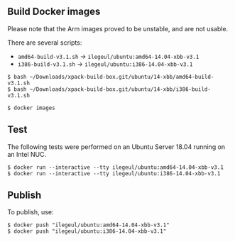
## Build Docker images

Please note that the Arm images proved to be unstable, and are not usable.

There are several scripts:

- `amd64-build-v3.1.sh` -> `ilegeul/ubuntu:amd64-14.04-xbb-v3.1`
- `i386-build-v3.1.sh` -> `ilegeul/ubuntu:i386-14.04-xbb-v3.1`

```console
$ bash ~/Downloads/xpack-build-box.git/ubuntu/14-xbb/amd64-build-v3.1.sh
$ bash ~/Downloads/xpack-build-box.git/ubuntu/14-xbb/i386-build-v3.1.sh

$ docker images
```

## Test

The following tests were performed on an Ubuntu Server
18.04 running on an Intel NUC.

```console
$ docker run --interactive --tty ilegeul/ubuntu:amd64-14.04-xbb-v3.1
$ docker run --interactive --tty ilegeul/ubuntu:i386-14.04-xbb-v3.1
```

## Publish

To publish, use:

```console
$ docker push "ilegeul/ubuntu:amd64-14.04-xbb-v3.1"
$ docker push "ilegeul/ubuntu:i386-14.04-xbb-v3.1"
```
